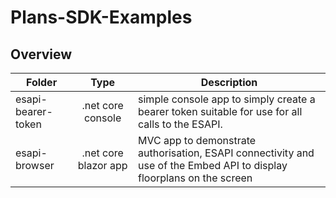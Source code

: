 # Plans-SDK-Examples

## Overview

| Folder        | Type          |Description|
| ------------- |:-------------:| ----|
| esapi-bearer-token | .net core console | simple console app to simply create a bearer token suitable for use for all calls to the ESAPI. |
| esapi-browser | .net core blazor app | MVC app to demonstrate authorisation, ESAPI connectivity and use of the Embed API to display floorplans on the screen |

